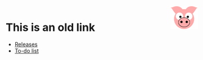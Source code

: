 <img src="../site/MVC/Assets/images/pig-on.svg" height="60" align="right"/>

# This is an old link

- [Releases](RELEASES.md)
- [To-do list](TODO.md)
